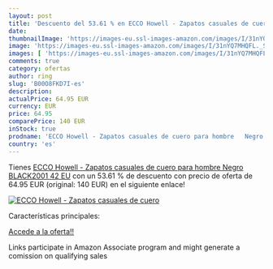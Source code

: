 ```yaml
---
layout: post
title: 'Descuento del 53.61 % en ECCO Howell - Zapatos casuales de cuero '
date: 
thumbnailImage: 'https://images-eu.ssl-images-amazon.com/images/I/31nYQ7MHQFL._SL200_.jpg'
image: 'https://images-eu.ssl-images-amazon.com/images/I/31nYQ7MHQFL._SL200_.jpg'
images: [ 'https://images-eu.ssl-images-amazon.com/images/I/31nYQ7MHQFL._SL200_.jpg' ]
comments: true
category: ofertas
author: ring
slug: 'B00O8FKD7I-es'
description:
actualPrice: 64.95 EUR
currency: EUR
price: 64.95
comparePrice: 140 EUR
inStock: true
prodname: 'ECCO Howell - Zapatos casuales de cuero para hombre   Negro  BLACK2001    42 EU'
country: 'es'
---
```


Tienes [ECCO Howell - Zapatos casuales de cuero para hombre   Negro  BLACK2001    42 EU](https://www.amazon.es/dp/B00O8FKD7I/?tag=tolees-21) con un 53.61 % de descuento con precio de oferta de 64.95 EUR (original: 140 EUR) en el siguiente enlace!

[![ECCO Howell - Zapatos casuales de cuero ](https://images-eu.ssl-images-amazon.com/images/I/31nYQ7MHQFL._SL200_.jpg)](https://www.amazon.es/dp/B00O8FKD7I/?tag=tolees-21)

Características principales:


[Accede a la oferta!!](https://www.amazon.es/dp/B00O8FKD7I/?tag=tolees-21)

Links participate in Amazon Associate program and might generate a comission on qualifying sales


